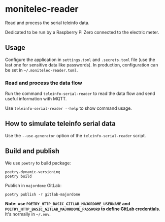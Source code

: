 # monitelec-reader

Read and process the serial teleinfo data.

Dedicated to be run by a Raspberry Pi Zero connected to the electric meter.


## Usage

Configure the application in `settings.toml` and `.secrets.toml` file (use the last one for sensitive data like
passwords). In production, configuration can be set in `~/.monitelec-reader.toml`.


### Read and process the data flow

Run the command `teleinfo-serial-reader` to read the data flow and send useful information with MQTT.

Use `teleinfo-serial-reader --help` to show command usage.


## How to simulate teleinfo serial data

Use the `--use-generator` option of the `teleinfo-serial-reader` script.


## Build and publish

We use `poetry` to build package:

```shell
poetry-dynamic-versioning
poetry build
```

Publish in `majordome` GitLab:

```shell
poetry publish -r gitlab-majordome
```

__Note: use `POETRY_HTTP_BASIC_GITLAB_MAJORDOME_USERNAME` and `POETRY_HTTP_BASIC_GITLAB_MAJORDOME_PASSWORD`
to define GitLab credentials.__ It's normally in `~/.env`.
